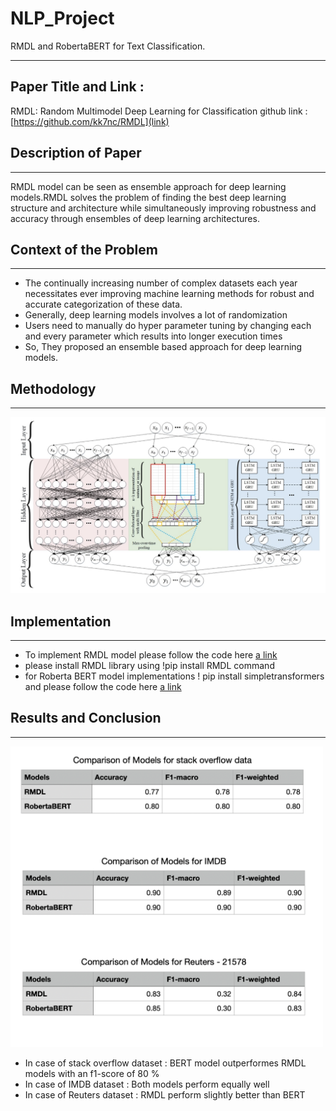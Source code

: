 # NLP_Project
RMDL and RobertaBERT for Text Classification.
*********************************************************************************************************************************************************************************
## Paper Title and Link :
RMDL: Random Multimodel Deep Learning for Classification
github link : [https://github.com/kk7nc/RMDL](link)

## Description of Paper
*********************************************************************************************************************************************************************************
RMDL model can be seen as ensemble approach for deep learning models.RMDL solves the problem of finding the best deep learning structure and architecture while simultaneously improving robustness and accuracy through ensembles of deep learning architectures.

## Context of the Problem
********************************************************************************************************************************************************************************
* The continually increasing number of complex datasets each year necessitates ever improving machine learning methods for robust and accurate categorization of these data.
* Generally, deep learning models involves a lot of randomization
* Users need to manually do hyper parameter tuning by changing each and every parameter which results into longer execution times
* So, They proposed an ensemble based approach for deep learning models.

## Methodology
*********************************************************************************************************************************************************************************
![alt text](https://github.com/garima2751/NLP_Project/blob/main/images/rmdl_archi.png)

## Implementation 
*********************************************************************************************************************************************************************************
* To implement RMDL model please follow the code here [a link](https://github.com/garima2751/NLP_Project/blob/main/Src/stackoverflowRMDL.ipynb)
* please install RMDL library using !pip install RMDL command
* for Roberta BERT model implementations ! pip install simpletransformers and please follow the code here 
[a link](https://github.com/garima2751/NLP_Project/blob/main/Src/Roberta_stack.ipynb)

## Results and Conclusion
*********************************************************************************************************************************************************************************
<img src="https://github.com/garima2751/NLP_Project/blob/main/images/nlp_result_table.png" alt="drawing" width="500"/>

* In case of stack overflow dataset : BERT model outperformes RMDL models with an f1-score of 80 %
* In case of IMDB dataset : Both models perform equally well
* In case of Reuters dataset : RMDL perform slightly better than BERT 
